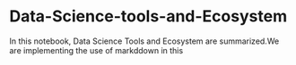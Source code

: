 # Data-Science-tools-and-Ecosystem
In this notebook, Data Science Tools and Ecosystem are summarized.We are implementing the use of markddown in this 
